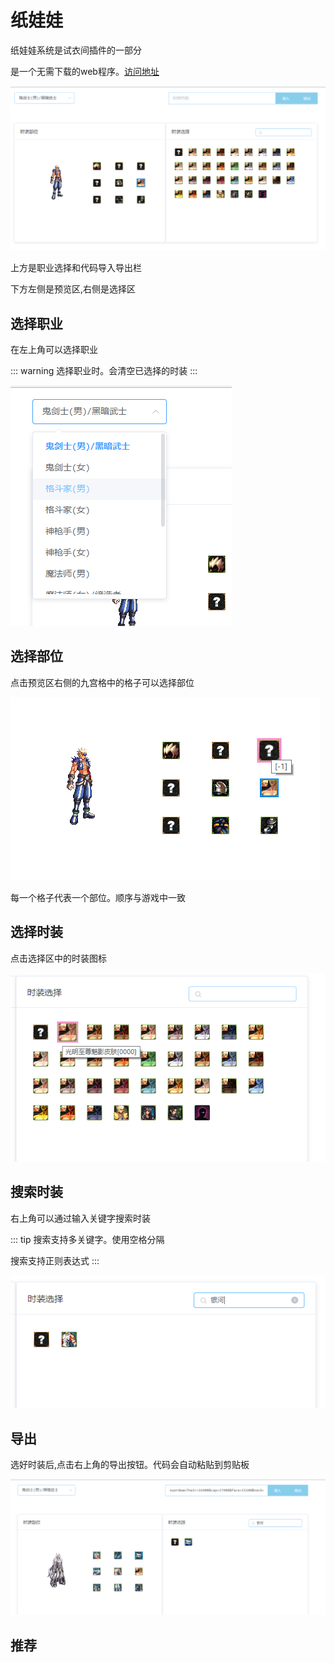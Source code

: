 # 纸娃娃

纸娃娃系统是试衣间插件的一部分

是一个无需下载的web程序。[访问地址](https://kritsu.net/avatar)

![](../../images/avatar-html.png)

上方是职业选择和代码导入导出栏

下方左侧是预览区,右侧是选择区

## 选择职业

在左上角可以选择职业

::: warning
选择职业时。会清空已选择的时装
:::

![](../../images/avatar-select-profession.png)

## 选择部位

点击预览区右侧的九宫格中的格子可以选择部位

![](../../images/avatar-select-part.png)

每一个格子代表一个部位。顺序与游戏中一致

## 选择时装

点击选择区中的时装图标

![](../../images/avatar-select-sprite.png)


## 搜索时装

右上角可以通过输入关键字搜索时装

::: tip
搜索支持多关键字。使用空格分隔

搜索支持正则表达式
:::

![](../../images/avatar-search.png)

## 导出

选好时装后,点击右上角的导出按钮。代码会自动粘贴到剪贴板

![](../../images/avatar-export.png)


## 推荐

